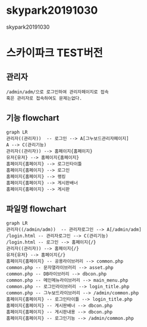 # skypark20191030
skypark20191030
# 스카이파크 TEST버전

## 관리자
	/admin/adm/으로 로그인하여 관리자페이지로 접속
	혹은 관리자로 접속하여도 문제는없다.

## 기능 flowchart
	
```mermaid
graph LR
관리자((관리자))  -- 로그인 --> A[그누보드관리자페이지] 
A --> C(관리기능)
관리자((관리자)) --> 홈페이지{홈페이지}
유저{유저} --> 홈페이지{홈페이지}
홈페이지{홈페이지} --> 로그인타이틀
홈페이지{홈페이지} --> 로그인
홈페이지{홈페이지} --> 랭킹
홈페이지{홈페이지} --> 게시판배너
홈페이지{홈페이지} --> 게시판
```

## 파일명 flowchart
```mermaid
graph LR
관리자((/admin/adm))  -- 관리자로그인 --> A[/admin/adm] 
/login.html -- 관리자로그인 --> C(관리기능)
/login.html -- 로그인 --> 홈페이지{/}
관리자((관리자)) --> 홈페이지{/}
유저{유저} --> 홈페이지{/}
홈페이지{홈페이지} -- 공용라이브러리 --> common.php
common.php -- 문자열라이브러리 --> asset.php
common.php -- DB라이브러리 --> dbcon.php
common.php -- 메인메뉴라이브러리 --> main_menu.php
common.php -- 로그인라이브러리 --> login_title.php
common.php -- 그누보드라이브러리 --> /admin/common.php
홈페이지{홈페이지} -- 로그인타이틀 --> login_title.php
홈페이지{홈페이지} -- 게시판배너 --> dbcon.php
홈페이지{홈페이지} -- 게시판내용 --> dbcon.php
홈페이지{홈페이지} -- 로그인기능 --> /admin/common.php
```
